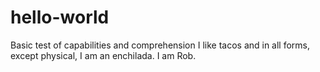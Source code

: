 # hello-world
Basic test of capabilities and comprehension
I like tacos and in all forms, except physical, I am an enchilada.
I am Rob.
